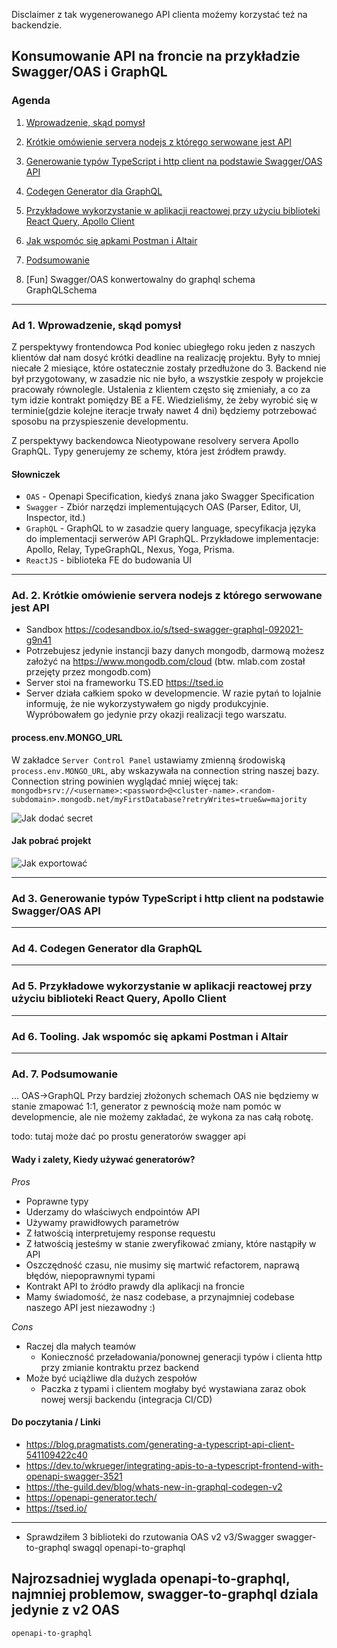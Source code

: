 Disclaimer z tak wygenerowanego API clienta możemy korzystać też na backendzie.

## Konsumowanie API na froncie na przykładzie Swagger/OAS i GraphQL

### Agenda

1. [Wprowadzenie, skąd pomysł](#ad-1-wprowadzenie-sk%C4%85d-pomys%C5%82)
1. [Krótkie omówienie servera nodejs z którego serwowane jest API](#ad-2-kr%C3%B3tkie-om%C3%B3wienie-servera-nodejs-z-kt%C3%B3rego-serwowane-jest-api)
1. [Generowanie typów TypeScript i http client na podstawie Swagger/OAS API](#ad-3-generowanie-typ%C3%B3w-typescript-i-http-client-na-podstawie-swaggeroas-api)
1. [Codegen Generator dla GraphQL](#ad-3-generowanie-typ%C3%B3w-typescript-i-http-client-na-podstawie-swaggeroas-api)
1. [Przykładowe wykorzystanie w aplikacji reactowej przy użyciu biblioteki React Query, Apollo Client](#ad-4-codegen-generator-dla-graphql)
1. [Jak wspomóc się apkami Postman i Altair](#ad-6-tooling-jak-wspom%C3%B3c-si%C4%99-apkami-postman-i-altair)
1. [Podsumowanie](#podsumowanie)

2. [Fun] Swagger/OAS konwertowalny do graphql schema
GraphQLSchema
   
----

### Ad 1. Wprowadzenie, skąd pomysł

Z perspektywy frontendowca
Pod koniec ubiegłego roku jeden z naszych klientów dał nam dosyć krótki deadline na realizację projektu.
Były to mniej niecałe 2 miesiące, które ostatecznie zostały przedłużone do 3. 
Backend nie był przygotowany, w zasadzie nic nie było, a wszystkie zespoły w projekcie pracowały równolegle.
Ustalenia z klientem często się zmieniały, a co za tym idzie kontrakt pomiędzy BE a FE. 
Wiedzieliśmy, że żeby wyrobić się w terminie(gdzie kolejne iteracje trwały nawet 4 dni) będziemy potrzebować sposobu na przyspieszenie developmentu.

Z perspektywy backendowca
Nieotypowane resolvery servera Apollo GraphQL. Typy generujemy ze schemy, która jest źródłem prawdy.

#### Słowniczek

- `OAS` - Openapi Specification, kiedyś znana jako Swagger Specification
- `Swagger` - Zbiór narzędzi implementujących OAS (Parser, Editor, UI, Inspector, itd.)
- `GraphQL` - GraphQL to w zasadzie query language, specyfikacja języka do implementacji serwerów API GraphQL.
            Przykładowe implementacje: Apollo, Relay, TypeGraphQL, Nexus, Yoga, Prisma.
- `ReactJS` - biblioteka FE do budowania UI

----

### Ad. 2. Krótkie omówienie servera nodejs z którego serwowane jest API

- Sandbox https://codesandbox.io/s/tsed-swagger-graphql-092021-g9n41
- Potrzebujesz jedynie instancji bazy danych mongodb, darmową możesz założyć na https://www.mongodb.com/cloud (btw. mlab.com został przejęty przez mongodb.com)
- Server stoi na frameworku TS.ED https://tsed.io
- Server działa całkiem spoko w developmencie. W razie pytań to lojalnie informuję, że nie wykorzystywałem go nigdy produkcyjnie. Wypróbowałem go jedynie przy okazji realizacji tego warszatu.

#### process.env.MONGO_URL
W zakładce `Server Control Panel` ustawiamy zmienną środowiską `process.env.MONGO_URL`, aby wskazywała na connection string naszej bazy.
Connection string powinien wyglądać mniej więcej tak:
`mongodb+srv://<username>:<password>@<cluster-name>.<random-subdomain>.mongodb.net/myFirstDatabase?retryWrites=true&w=majority`

![Jak dodać secret](images/add-secret.png "Jak dodać secret")

#### Jak pobrać projekt
![Jak exportować](images/how-to-export.png "Jak exportować")

----

### Ad 3. Generowanie typów TypeScript i http client na podstawie Swagger/OAS API

----

### Ad 4. Codegen Generator dla GraphQL

----

### Ad 5. Przykładowe wykorzystanie w aplikacji reactowej przy użyciu biblioteki React Query, Apollo Client

----

### Ad 6. Tooling. Jak wspomóc się apkami Postman i Altair

----

### Ad. 7. Podsumowanie

...
OAS->GraphQL
Przy bardziej złożonych schemach OAS nie będziemy w stanie zmapować 1:1, 
generator z pewnością może nam pomóc w developmencie, ale nie możemy zakładać, że wykona za nas całą robotę.

todo: tutaj może dać po prostu generatorów swagger api
#### Wady i zalety, Kiedy używać generatorów?

*Pros*
- Poprawne typy
- Uderzamy do właściwych endpointów API
- Używamy prawidłowych parametrów
- Z łatwością interpretujemy response requestu
- Z łatwością jesteśmy w stanie zweryfikować zmiany, które nastąpiły w API
- Oszczędność czasu, nie musimy się martwić refactorem, naprawą błędów, niepoprawnymi typami
- Kontrakt API to źródło prawdy dla aplikacji na froncie
- Mamy świadomość, że nasz codebase, a przynajmniej codebase naszego API jest niezawodny :)

*Cons*
- Raczej dla małych teamów 
  - Konieczność przeładowania/ponownej generacji typów i clienta http przy zmianie kontraktu przez backend
- Może być uciążliwe dla dużych zespołów
  - Paczka z typami i clientem mogłaby być wystawiana zaraz obok nowej wersji backendu (integracja CI/CD)


#### Do poczytania / Linki

- https://blog.pragmatists.com/generating-a-typescript-api-client-541109422c40
- https://dev.to/wkrueger/integrating-apis-to-a-typescript-frontend-with-openapi-swagger-3521
- https://the-guild.dev/blog/whats-new-in-graphql-codegen-v2
- https://openapi-generator.tech/
- https://tsed.io/



----
- Sprawdziłem 3 biblioteki do rzutowania OAS v2 v3/Swagger 
  swagger-to-graphql swagql openapi-to-graphql
  
Najrozsadniej wyglada openapi-to-graphql, najmniej problemow, 
swagger-to-graphql dziala jedynie z v2 OAS
----

`openapi-to-graphql`



